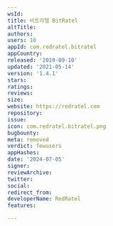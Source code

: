 ```yaml
---
wsId: 
title: 비트라텔 BitRatel
altTitle: 
authors: 
users: 10
appId: com.redratel.bitratel
appCountry: 
released: '2019-09-10'
updated: '2021-05-14'
version: '1.4.1'
stars: 
ratings: 
reviews: 
size: 
website: https://redratel.com
repository: 
issue: 
icon: com.redratel.bitratel.png
bugbounty: 
meta: removed
verdict: fewusers
appHashes: 
date: '2024-07-05'
signer: 
reviewArchive: 
twitter: 
social: 
redirect_from: 
developerName: RedRatel
features: 

---
```



